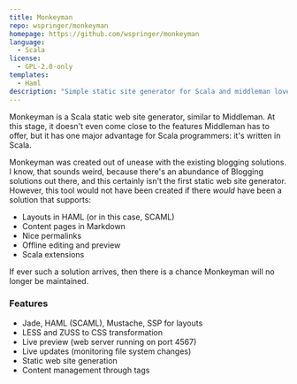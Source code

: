 ```yaml
---
title: Monkeyman
repo: wspringer/monkeyman
homepage: https://github.com/wspringer/monkeyman
language:
  - Scala
license:
  - GPL-2.0-only
templates:
  - Haml
description: "Simple static site generator for Scala and middleman lovers"
---
```


Monkeyman is a Scala static web site generator, similar to
Middleman. At this stage, it doesn't even come close to the features
Middleman has to offer, but it has one major advantage for Scala
programmers: it's written in Scala.

Monkeyman was created out of unease with the existing blogging
solutions. I know, that sounds weird, because there's an abundance of
Blogging solutions out there, and this certainly isn't the first
static web site generator. However, this tool would not have been
created if there _would_ have been a solution that supports:

- Layouts in HAML (or in this case, SCAML)
- Content pages in Markdown
- Nice permalinks
- Offline editing and preview
- Scala extensions

If ever such a solution arrives, then there is a chance Monkeyman will
no longer be maintained.

### Features

- Jade, HAML (SCAML), Mustache, SSP for layouts
- LESS and ZUSS to CSS transformation
- Live preview (web server running on port 4567)
- Live updates (monitoring file system changes)
- Static web site generation
- Content management through tags
